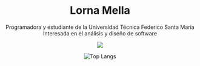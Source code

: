 <div align="center">
  <h1> Lorna Mella </h1>
  <p> 
    Programadora y estudiante de la Universidad Técnica Federico Santa Maria <br/>
    Interesada en el análisis y diseño de software
  </p>
  <img src="https://metrics.lecoq.io/lmellan?template=classic&base.header=0&base.repositories=0&base.metadata=0&languages=1&introduction=1&languages.limit=8&languages.sections=most-used&languages.colors=github&languages.threshold=0%25&languages.indepth=false&languages.analysis.timeout=15&languages.categories=markup%2C%20programming&languages.recent.categories=markup%2C%20programming&languages.recent.load=300&languages.recent.days=14&introduction.title=true&config.timezone=America%2FSantiago"/>

  ![Top Langs](https://github-readme-stats.vercel.app/api/top-langs/?lmellan=anuraghazra\&layout=compact)
</div>

